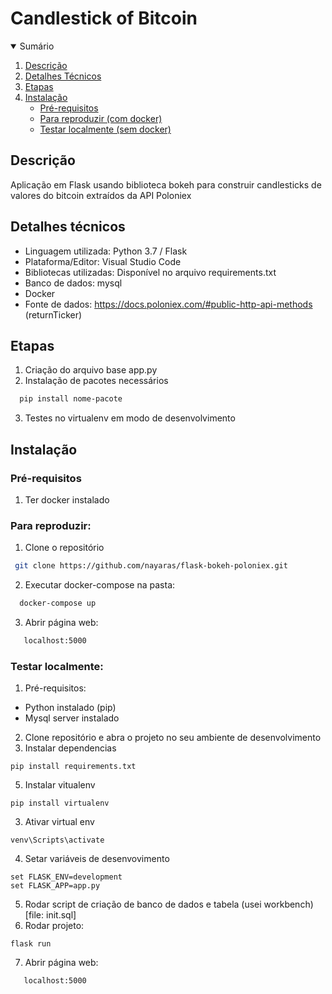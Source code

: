# Candlestick of Bitcoin


<!-- Sumário -->
<details open="open">
    <summary>Sumário </summary>
    <ol>
        <li> <a href="#description">Descrição</a></li>
        <li><a href="#details">Detalhes Técnicos</a></li>
        <li> <a href="#phases">Etapas</a></li>
        <li> <a href="#installation">Instalação</a>
            <ul>
                <li><a href="#prerequisites">Pré-requisitos</a></li>
                <li><a href="#usage">Para reproduzir (com docker)</a></li>
                <li><a href="#local-test">Testar localmente (sem docker)</a></li>
            </ul>
        </li>
        </li>
    </ol>
</details>

## Descrição

Aplicação em Flask usando biblioteca bokeh para construir candlesticks de valores do bitcoin extraídos da API Poloniex 


## Detalhes técnicos

- Linguagem utilizada: Python  3.7 / Flask  
- Plataforma/Editor: Visual Studio Code
- Bibliotecas utilizadas: Disponível no arquivo requirements.txt
- Banco de dados: mysql
- Docker
- Fonte de dados: https://docs.poloniex.com/#public-http-api-methods (returnTicker)


## Etapas
1. Criação do arquivo base app.py
2. Instalação de pacotes necessários 
 ```sh
   pip install nome-pacote
   ```
3. Testes no virtualenv em modo de desenvolvimento


## Instalação

  ### Pré-requisitos
  1. Ter docker instalado
  
### Para reproduzir:
1. Clone o repositório
  ```sh
   git clone https://github.com/nayaras/flask-bokeh-poloniex.git
   ```
2. Executar docker-compose na pasta:
 ```sh
   docker-compose up
   ```
3. Abrir página web:
```sh
   localhost:5000
   ```
### Testar localmente:

1. Pré-requisitos:
- Python instalado (pip)
- Mysql server instalado

2. Clone repositório e abra o projeto no seu ambiente de desenvolvimento 
3. Instalar dependencias 
```
pip install requirements.txt
```
5.  Instalar vitualenv
```
pip install virtualenv
```
3. Ativar virtual env

```
venv\Scripts\activate 
```
4. Setar variáveis de desenvovimento
```
set FLASK_ENV=development
set FLASK_APP=app.py
```
5. Rodar script de criação de banco de dados e tabela (usei workbench) [file: init.sql]
6. Rodar projeto:
```
flask run
```
7. Abrir página web:
```sh
   localhost:5000
   ```
